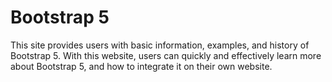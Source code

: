 # Bootstrap 5
This site provides users with basic information, examples, and history of Bootstrap 5. With this website, users can quickly and effectively learn more about Bootstrap 5, and how to integrate it on their own website.
